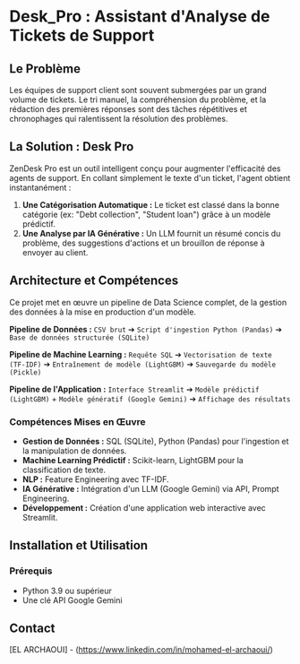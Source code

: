 # Desk_Pro : Assistant d'Analyse de Tickets de Support

##  Le Problème

Les équipes de support client sont souvent submergées par un grand volume de tickets. Le tri manuel, la compréhension du problème, et la rédaction des premières réponses sont des tâches répétitives et chronophages qui ralentissent la résolution des problèmes.

##  La Solution : Desk Pro

ZenDesk Pro est un outil intelligent conçu pour augmenter l'efficacité des agents de support. En collant simplement le texte d'un ticket, l'agent obtient instantanément :
1.  **Une Catégorisation Automatique :** Le ticket est classé dans la bonne catégorie (ex: "Debt collection", "Student loan") grâce à un modèle prédictif.
2.  **Une Analyse par IA Générative :** Un LLM fournit un résumé concis du problème, des suggestions d'actions et un brouillon de réponse à envoyer au client.

##  Architecture et Compétences

Ce projet met en œuvre un pipeline de Data Science complet, de la gestion des données à la mise en production d'un modèle.

**Pipeline de Données :**
`CSV brut` ➔ `Script d'ingestion Python (Pandas)` ➔ `Base de données structurée (SQLite)`

**Pipeline de Machine Learning :**
`Requête SQL` ➔ `Vectorisation de texte (TF-IDF)` ➔ `Entraînement de modèle (LightGBM)` ➔ `Sauvegarde du modèle (Pickle)`

**Pipeline de l'Application :**
`Interface Streamlit` ➔ `Modèle prédictif (LightGBM)` + `Modèle génératif (Google Gemini)` ➔ `Affichage des résultats`

### Compétences Mises en Œuvre
*   **Gestion de Données :** SQL (SQLite), Python (Pandas) pour l'ingestion et la manipulation de données.
*   **Machine Learning Prédictif :** Scikit-learn, LightGBM pour la classification de texte.
*   **NLP :** Feature Engineering avec TF-IDF.
*   **IA Générative :** Intégration d'un LLM (Google Gemini) via API, Prompt Engineering.
*   **Développement :** Création d'une application web interactive avec Streamlit.

##  Installation et Utilisation

### Prérequis
*   Python 3.9 ou supérieur
*   Une clé API Google Gemini


##  Contact

[EL ARCHAOUI] - (https://www.linkedin.com/in/mohamed-el-archaoui/)
